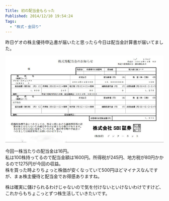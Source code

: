 ```yaml
---
Title: 初の配当金もらった
Published: 2014/12/10 19:54:24
Tags:
  - "株式・金回り"
---
```

昨日ゲオの株主優待申込書が届いたと思ったら今日は配当金計算書が届いてました。

![](20141210194903.jpg) 

今回一株当たりの配当金は16円。  
私は100株持ってるので配当金額は1600円。所得税が245円、地方税が80円かかるので1275円が今回の収益。  
株を買った時よりちょっと株価が安くなっていて500円ほどマイナスなんですが、まぁ株主優待と配当金でお得感ありますね。

株は確実に儲けられるわけじゃないので気を付けないといけないわけですけど、これからもちょこっとずつ株生活していきたいです。